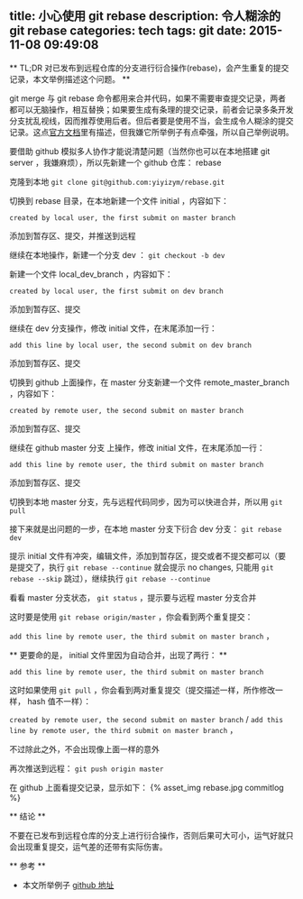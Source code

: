 title: 小心使用 git rebase
description: 令人糊涂的 git rebase
categories: tech
tags: git
date: 2015-11-08 09:49:08
---


** TL;DR 对已发布到远程仓库的分支进行衍合操作(rebase)，会产生重复的提交记录，本文举例描述这个问题。 **

git merge 与 git rebase 命令都用来合并代码，如果不需要审查提交记录，两者都可以无脑操作，相互替换；如果要生成有条理的提交记录，前者会记录多条开发分支扰乱视线，因而推荐使用后者。但后者要是使用不当，会生成令人糊涂的提交记录。这点[官方文档](https://git-scm.com/book/zh/v1/Git-%E5%88%86%E6%94%AF-%E5%88%86%E6%94%AF%E7%9A%84%E8%A1%8D%E5%90%88)里有描述，但我嫌它所举例子有点牵强，所以自己举例说明。

要借助 github 模拟多人协作才能说清楚问题（当然你也可以在本地搭建 git server ，我嫌麻烦），所以先新建一个 github 仓库： rebase

克隆到本地 `git clone git@github.com:yiyizym/rebase.git`

切换到 rebase 目录，在本地新建一个文件 initial ，内容如下：

 `created by local user, the first submit on master branch`

添加到暂存区、提交，并推送到远程

继续在本地操作，新建一个分支 dev ： `git checkout -b dev`

新建一个文件 local_dev_branch ，内容如下：

 `created by local user, the first submit on dev branch`

添加到暂存区、提交

继续在 dev 分支操作，修改 initial 文件，在末尾添加一行：

 `add this line by local user, the second submit on dev branch`

添加到暂存区、提交

切换到 github 上面操作，在 master 分支新建一个文件 remote_master_branch ，内容如下：

 `created by remote user, the second submit on master branch`

添加到暂存区、提交

继续在 github master 分支 上操作，修改 initial 文件，在末尾添加一行：

 `add this line by remote user, the third submit on master branch`

添加到暂存区、提交

切换到本地 master 分支，先与远程代码同步，因为可以快进合并，所以用 `git pull`

接下来就是出问题的一步，在本地 master 分支下衍合 dev 分支： `git rebase dev`

提示 initial 文件有冲突，编辑文件，添加到暂存区，提交或者不提交都可以（要是提交了，执行 `git rebase --continue` 就会提示 no changes, 只能用 `git rebase --skip` 跳过），继续执行 `git rebase --continue`

看看 master 分支状态， `git status` ，提示要与远程 master 分支合并

这时要是使用 `git rebase origin/master` ，你会看到两个重复提交：

 `add this line by remote user, the third submit on master branch` ，


** 更要命的是， initial 文件里因为自动合并，出现了两行： **

  `add this line by remote user, the third submit on master branch`

这时如果使用 `git pull` ，你会看到两对重复提交（提交描述一样，所作修改一样， hash 值不一样）：

 `created by remote user, the second submit on master branch` / `add this line by remote user, the third submit on master branch` ，


 不过除此之外，不会出现像上面一样的意外

再次推送到远程： `git push origin master`

在 github 上面看提交记录，显示如下：
{% asset_img rebase.jpg commitlog  %}


** 结论 **

不要在已发布到远程仓库的分支上进行衍合操作，否则后果可大可小，运气好就只会出现重复提交，运气差的还带有实际伤害。

** 参考 **

- 本文所举例子 [github 地址](https://github.com/yiyizym/rebase)